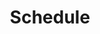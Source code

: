 ---
layout: collection
title: "Schedule"
collection: schedule
permalink: /schedule/
author_profile: false
header:
  image: /assets/images/cactusocean-long.png
---